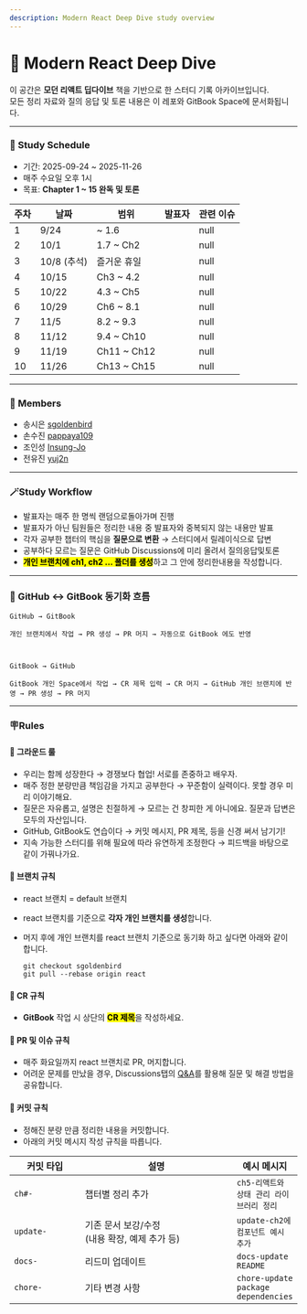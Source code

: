 ```yaml
---
description: Modern React Deep Dive study overview
---
```


# 📖 Modern React Deep Dive

이 공간은 **모던 리액트 딥다이브** 책을 기반으로 한 스터디 기록 아카이브입니다.\
모든 정리 자료와 질의 응답 및 토론 내용은 이 레포와 GitBook Space에 문서화됩니다.

***

### 📅 Study Schedule

* 기간: 2025-09-24 \~ 2025-11-26
* 매주 수요일 오후 1시
* 목표: **Chapter 1 \~ 15 완독 및 토론**&#x20;

<table data-full-width="false"><thead><tr><th data-type="number">주차</th><th>날짜</th><th>범위</th><th data-type="users" data-multiple>발표자</th><th data-type="number">관련 이슈</th></tr></thead><tbody><tr><td>1</td><td>9/24</td><td>~ 1.6</td><td></td><td>null</td></tr><tr><td>2</td><td>10/1</td><td>1.7 ~ Ch2</td><td></td><td>null</td></tr><tr><td>3</td><td>10/8 (추석)</td><td>즐거운 휴일 </td><td></td><td>null</td></tr><tr><td>4</td><td>10/15</td><td>Ch3 ~ 4.2</td><td></td><td>null</td></tr><tr><td>5</td><td>10/22</td><td>4.3 ~ Ch5</td><td></td><td>null</td></tr><tr><td>6</td><td>10/29</td><td>Ch6 ~ 8.1</td><td></td><td>null</td></tr><tr><td>7</td><td>11/5</td><td>8.2 ~ 9.3</td><td></td><td>null</td></tr><tr><td>8</td><td>11/12</td><td>9.4 ~ Ch10</td><td></td><td>null</td></tr><tr><td>9</td><td>11/19</td><td>Ch11 ~ Ch12</td><td></td><td>null</td></tr><tr><td>10</td><td>11/26</td><td>Ch13 ~ Ch15</td><td></td><td>null</td></tr></tbody></table>

***

### 👥 Members

* 송시은 [sgoldenbird](https://github.com/sgoldenbird)
* 손수진 [pappaya109](https://github.com/pappaya109)
* 조인성 [Insung-Jo](https://github.com/Insung-Jo)
* 전유진 [yuj2n](https://github.com/yuj2n)

***

### **🪄Study Workflow**

* 발표자는 매주 한 명씩 랜덤으로돌아가며 진행
* 발표자가 아닌 팀원들은 정리한 내용 중 발표자와 중복되지 않는 내용만 발표
* 각자 공부한 챕터의 핵심을 **질문으로 변환** → 스터디에서 릴레이식으로 답변
* 공부하다 모르는 질문은 GitHub Discussions에 미리 올려서 질의응답및토론
* <mark style="background-color:yellow;">**개인 브랜치에 ch1, ch2 ... 폴더를 생성**</mark>하고 그 안에 정리한내용을 작성합니다.

***

### 🔎 GitHub ↔ GitBook 동기화 흐름

```
GitHub → GitBook

개인 브랜치에서 작업 → PR 생성 → PR 머지 → 자동으로 GitBook 에도 반영



GitBook → GitHub

GitBook 개인 Space에서 작업 → CR 제목 입력 → CR 머지 → GitHub 개인 브랜치에 반영 → PR 생성 → PR 머지
```

***

### 🪧Rules

#### 🤝 그라운드 룰

* 우리는 함께 성장한다 → 경쟁보다 협업! 서로를 존중하고 배우자.
* 매주 정한 분량만큼 책임감을 가지고 공부한다 → 꾸준함이 실력이다. 못할 경우 미리 이야기해요.
* 질문은 자유롭고, 설명은 친절하게 → 모르는 건 창피한 게 아니에요. 질문과 답변은 모두의 자산입니다.
* GitHub, GitBook도 연습이다 → 커밋 메시지, PR 제목, 등을 신경 써서 남기기!
* 지속 가능한 스터디를 위해 필요에 따라 유연하게 조정한다 → 피드백을 바탕으로 같이 가꿔나가요.

#### 🤝 브랜치 규칙

* react 브랜치 = default 브랜치
* react 브랜치를 기준으로 **각자 개인 브랜치를 생성**합니다.
*   머지 후에 개인 브랜치를 react 브랜치 기준으로 동기화 하고 싶다면 아래와 같이 합니다.

    ```
    git checkout sgoldenbird
    git pull --rebase origin react
    ```

#### 🤝 CR 규칙

* **GitBook** 작업 시 상단의 <mark style="background-color:yellow;">**CR 제목**</mark>을 작성하세요.

#### 🤝 PR 및 이슈 규칙

* 매주 화요일까지 react 브랜치로 PR, 머지합니다.
* 어려운 문제를 만났을 경우, Discussions탭의 [Q\&A](https://github.com/front-studium/solveit/discussions/categories/q-a)를 활용해 질문 및 해결 방법을 공유합니다.

#### 🤝 커밋 규칙

* 정해진 분량 만큼 정리한 내용을 커밋합니다.
* 아래의 커밋 메시지 작성 규칙을 따릅니다.

<table><thead><tr><th width="117">커밋 타입</th><th width="291">설명</th><th>예시 메시지</th></tr></thead><tbody><tr><td><code>ch#-</code></td><td>챕터별 정리 추가</td><td><code>ch5-리액트와 상태 관리 라이브러리 정리</code></td></tr><tr><td><code>update-</code></td><td>기존 문서 보강/수정<br>(내용 확장, 예제 추가 등)</td><td><code>update-ch2에 컴포넌트 예시 추가</code></td></tr><tr><td><code>docs-</code></td><td>리드미 업데이트</td><td><code>docs-update README</code></td></tr><tr><td><code>chore-</code></td><td>기타 변경 사항</td><td><code>chore-update package dependencies</code></td></tr></tbody></table>
